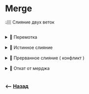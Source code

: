 
# Merge
👆🏽 Слияние двух веток  

<br>

  
<details>
<summary> 🔹 Перемотка </summary>

![illustration](https://raw.githubusercontent.com/webster6667/documentation/master/documentation-data/illustrations/dd-up.svg)

https://github.com/webster6667/documentation/assets/83826752/5bde9959-9cf3-44d4-b048-25e879e355d4    

👆 Смена вершины ветки `master`, на коммит вершины ветки `fix`  
&emsp;&emsp; ❗ Произойдет только в том случаи, если вершиной ветки `master` будет тот коммит, от которого был создан `fix`


![illustration](https://raw.githubusercontent.com/webster6667/documentation/master/documentation-data/illustrations/dd-down.svg)

</details>

  
<br>

   

<details>
<summary> 🔹 Истинное слияние </summary>

![illustration](https://raw.githubusercontent.com/webster6667/documentation/master/documentation-data/illustrations/dd-up.svg)

![illustration](img/illustration-2.png)
```shell
git merge feature
```
👆 Создание нового комита, в котором обьеденены комиты из двух веток

![illustration](https://raw.githubusercontent.com/webster6667/documentation/master/documentation-data/illustrations/dd-down.svg)

</details>

<br>

<details>
<summary> 🔹 Прерванное слияние ( конфликт ) </summary>

![illustration](https://raw.githubusercontent.com/webster6667/documentation/master/documentation-data/illustrations/dd-up.svg)

👆 Состояние когда на ветках в одном и том же месте кода, были выполненны разные изменения, и при попытки слияния образовался конфликт

&emsp;&emsp; 🎯 Проект переходит в состояние `прерванного коммита`, требуя от разработчика решения конфликта, и последующего коммита

&emsp;&emsp; 📗 Пока конфликт не решен, коммит который мы хотим слить в ветку `HEAD`, записываеться в переменную `MERGE_HEAD`


![illustration](https://raw.githubusercontent.com/webster6667/documentation/master/documentation-data/illustrations/dd-down.svg)

</details>

<br>

<details>
<summary> 🔹 Откат от мерджа</summary>

![illustration](https://raw.githubusercontent.com/webster6667/documentation/master/documentation-data/illustrations/dd-up.svg)

🎯 `git reset --hard`   
&emsp;&emsp; 👆 Откинет на состояние ветки, до попытки слияни, но сотрет все незакомиченные изменения  

🎯 `git reset --merge`   
&emsp;&emsp; 👆 Откинет на состояние ветки, до попытки слияни, но сохранит все незакомиченные изменения, которые не учавствовали в слиянии

🛑 Лучше сделать комит перед мерджем, так как при откате можно запустаться, а лишний коммит потом засквошить


![illustration](https://raw.githubusercontent.com/webster6667/documentation/master/documentation-data/illustrations/dd-down.svg)

</details>







  


<br>

### ⟵ **<a href="../../readme.md">Назад</a>**
